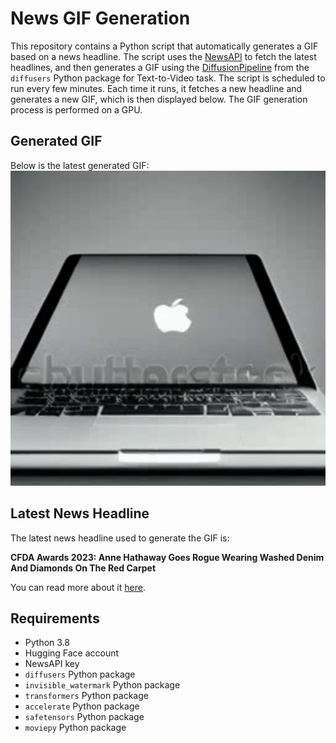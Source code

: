 # News GIF Generation
This repository contains a Python script that automatically generates a GIF based on a news headline. The script uses the [NewsAPI](https://newsapi.org/) to fetch the latest headlines, and then generates a GIF using the [DiffusionPipeline](https://github.com/huggingface/diffusers) from the `diffusers` Python package for Text-to-Video task.
The script is scheduled to run every few minutes. Each time it runs, it fetches a new headline and generates a new GIF, which is then displayed below. The GIF generation process is performed on a GPU.

## Generated GIF
Below is the latest generated GIF:
![Generated GIF](output.gif?raw=true&v=1699454011)

## Latest News Headline
The latest news headline used to generate the GIF is:

**CFDA Awards 2023: Anne Hathaway Goes Rogue Wearing Washed Denim And Diamonds On The Red Carpet**

You can read more about it [here](https://www.ndtv.com/lifestyle/cfda-awards-2023-anne-hathaways-goes-rogue-wearing-washed-denim-and-diamonds-on-the-red-carpet-4553157).

## Requirements
- Python 3.8
- Hugging Face account
- NewsAPI key
- `diffusers` Python package
- `invisible_watermark` Python package
- `transformers` Python package
- `accelerate` Python package
- `safetensors` Python package
- `moviepy` Python package
